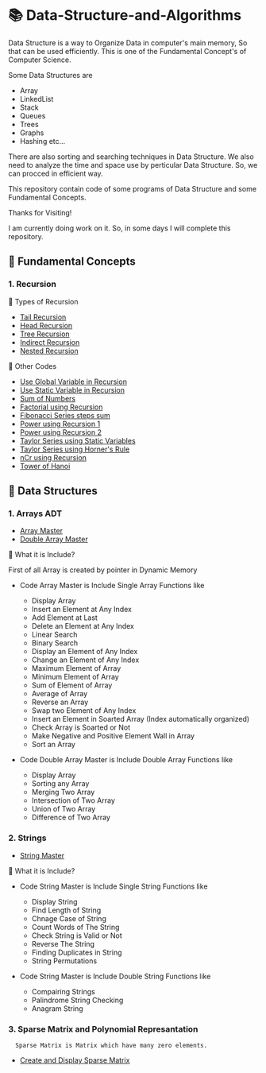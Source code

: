# :books: Data-Structure-and-Algorithms
Data Structure is a way to Organize Data in computer's main memory, So that can be used efficiently. This is one of the Fundamental Concept's of Computer Science.

Some Data Structures are
* Array
* LinkedList
* Stack
* Queues
* Trees
* Graphs
* Hashing
etc...

There are also sorting and searching techniques in Data Structure. We also need to analyze the time and space use by perticular Data Structure. So, we can procced in efficient way.

This repository contain code of some programs of Data Structure and some Fundamental Concepts.

Thanks for Visiting!

I am currently doing work on it. So, in some days I will complete this repository.

## :book: Fundamental Concepts
### 1. Recursion
  
  :blue_book: Types of Recursion
  * [Tail Recursion](https://github.com/devarshitrivedi01/DSA-nerd/blob/main/Recursion/Tail%20Recursion)
  * [Head Recursion](https://github.com/devarshitrivedi01/DSA-nerd/blob/main/Recursion/Head%20Recursion)
  * [Tree Recursion](https://github.com/devarshitrivedi01/DSA-nerd/blob/main/Recursion/Tree%20Recursion)
  * [Indirect Recursion](https://github.com/devarshitrivedi01/DSA-nerd/blob/main/Recursion/Indirect%20Recursion)
  * [Nested Recursion](https://github.com/devarshitrivedi01/DSA-nerd/blob/main/Recursion/Nested%20Recursion)
  
  :blue_book: Other Codes
  * [Use Global Variable in Recursion](https://github.com/devarshitrivedi01/DSA-nerd/blob/main/Recursion/Use%20Global%20Variable%20in%20Recursion)
  * [Use Static Variable in Recursion](https://github.com/devarshitrivedi01/DSA-nerd/blob/main/Recursion/Use%20Static%20Variable%20in%20Recursion)
  * [Sum of Numbers](https://github.com/devarshitrivedi01/DSA-nerd/blob/main/Recursion/Sum%20of%20Numbers)
  * [Factorial using Recursion](https://github.com/devarshitrivedi01/DSA-nerd/blob/main/Recursion/Factorial%20Using%20Recursion)
  * [Fibonacci Series steps sum](https://github.com/devarshitrivedi01/DSA-nerd/blob/main/Recursion/Fibonacci%20Series%20Steps%20Sum)
  * [Power using Recursion 1](https://github.com/devarshitrivedi01/DSA-nerd/blob/main/Recursion/Power%20using%20Recursion%201)
  * [Power using Recursion 2](https://github.com/devarshitrivedi01/DSA-nerd/blob/main/Recursion/Power%20using%20Recursion%202)
  * [Taylor Series using Static Variables](https://github.com/devarshitrivedi01/DSA-nerd/blob/main/Recursion/Tailor%20Series%20using%20Static%20Variable)
  * [Taylor Series using Horner's Rule](https://github.com/devarshitrivedi01/DSA-nerd/blob/main/Recursion/Taylor%20Series%20using%20Horner's%20Rule)
  * [nCr using Recursion](https://github.com/devarshitrivedi01/DSA-nerd/blob/main/Recursion/nCr%20using%20Recursion)
  * [Tower of Hanoi](https://github.com/devarshitrivedi01/DSA-nerd/blob/main/Recursion/Tower%20of%20Hanoi)
  
  ## :book: Data Structures
  ### 1. Arrays ADT
  * [Array Master](https://github.com/devarshitrivedi01/DSA-nerd/blob/main/Array%20ADT/Array%20Master)
  * [Double Array Master](https://github.com/devarshitrivedi01/DSA-nerd/blob/main/Array%20ADT/Double%20Array%20Master)
  
  :blue_book: What it is Include?
  
  First of all Array is created by pointer in Dynamic Memory 
  * Code Array Master is Include Single Array Functions like
    * Display Array
    * Insert an Element at Any Index
    * Add Element at Last
    * Delete an Element at Any Index
    * Linear Search
    * Binary Search
    * Display an Element of Any Index
    * Change an Element of Any Index
    * Maximum Element of Array
    * Minimum Element of Array
    * Sum of Element of Array
    * Average of Array
    * Reverse an Array
    * Swap two Element of Any Index
    * Insert an Element in Soarted Array (Index automatically organized)
    * Check Array is Soarted or Not
    * Make Negative and Positive Element Wall in Array
    * Sort an Array
  
  * Code Double Array Master is Include Double Array Functions like
    * Display Array
    * Sorting any Array
    * Merging Two Array
    * Intersection of Two Array
    * Union of Two Array
    * Difference of Two Array
    
  ### 2. Strings
  * [String Master](https://github.com/devarshitrivedi01/DSA-nerd/blob/main/Strings/String%20Master)
  
  :blue_book: What it is Include?
  
  * Code String Master is Include Single String Functions like
    * Display String
    * Find Length of String
    * Chnage Case of String
    * Count Words of The String
    * Check String is Valid or Not
    * Reverse The String
    * Finding Duplicates in String
    * String Permutations
  
  * Code String Master is Include Double String Functions like
    * Compairing Strings
    * Palindrome String Checking
    * Anagram String
    
  ### 3. Sparse Matrix and Polynomial Represantation
      Sparse Matrix is Matrix which have many zero elements. 
  
  * [Create and Display Sparse Matrix](https://github.com/devarshitrivedi01/DSA-nerd/blob/main/Sparse%20Matrix%20and%20Polynomial%20Represantation/Sparse%20Matrix%20Create)
